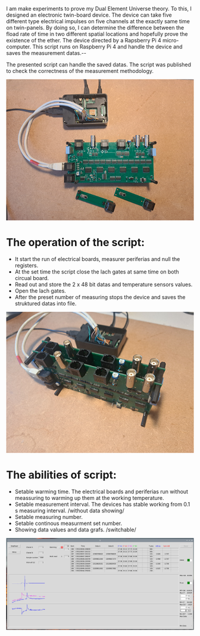 I am make experiments to prove my Dual Element Universe theory. To this, I designed an electronic twin-board device. The device can take five different type electrical impulses on five channels at the exactly same time on twin-panels. By doing so, I can determine the difference between the fload rate of time in two different spatial locations and hopefully prove the existence of the ether.
The device directed by a Rapsberry Pi 4 micro-computer. This script runs on Raspberry Pi 4 and handle the device and saves the measurement datas.--

The presented script can handle the saved datas.
The script was published to check the correctness of the measurement methodology.

<picture>
 <img alt="electric-board" src="https://github.com/duelun/experiment1_save/blob/main/pictures/pic1.png">
</picture>


# The operation of the script:
 - It start the run of electrical boards, measurer periferias and null the registers.
 - At the set time the script close the lach gates at same time on both circual board.
 - Read out and store the 2 x 48 bit datas and temperature sensors values.
 - Open the lach gates.
 - After the preset number of measuring stops the device and saves the struktured datas into file.
   
<picture>
 <img alt="electric-board" src="https://github.com/duelun/experiment1_save/blob/main/pictures/pic2.png">
</picture>

# The abilities of script:
 - Setable warming time. The electrical boards and periferias run without meassuring to warming up them at the working temperature.
 - Setable measurement interval. The devices has stable working from 0.1 s measuring interval. /without data showing/
 - Setable measuring number.
 - Setable continous measurment set number.
 - Showing data values and data grafs. /switchable/

<picture>
 <img alt="script-window" src="https://github.com/duelun/experiment1_save/blob/main/pictures/pic3.png">
</picture>
 
